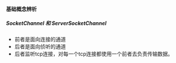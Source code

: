 #### 基础概念辨析

##### SocketChannel  和 ServerSocketChannel

- 前者是面向连接的通道
- 后者是面向侦听的通道
- 后者监听tcp连接，对每一个tcp连接都使用一个前者去负责传输数据。





